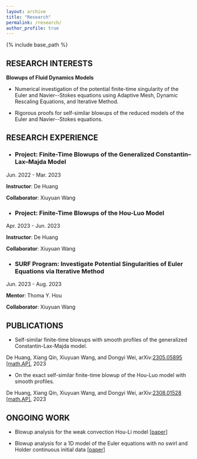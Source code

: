 ```yaml
---
layout: archive
title: "Research"
permalink: /research/
author_profile: true
---
```


{% include base_path %}

## RESEARCH INTERESTS

**Blowups of Fluid Dynamics Models**

- Numerical investigation of the potential finite-time singularity of the Euler and Navier--Stokes equations using Adaptive Mesh, Dynamic Rescaling Equations, and Iterative Method.

- Rigorous proofs for self-similar blowups of the reduced models of the Euler and Navier--Stokes equations.



## **RESEARCH EXPERIENCE**

- ### **Project: Finite-Time Blowups of the Generalized Constantin–Lax–Majda Model** 

Jun. 2022 - Mar. 2023

**Instructor**: De Huang 

**Collaborator**: Xiuyuan Wang

- ### **Project: Finite-Time Blowups of the Hou-Luo Model** 

Apr. 2023 - Jun. 2023

**Instructor**: De Huang 

**Collaborator**: Xiuyuan Wang

- ###  **SURF Program: Investigate Potential Singularities of Euler Equations via Iterative Method**

 Jun. 2023 - Aug. 2023

**Mentor**: Thoma Y. Hou 

**Collaborator**: Xiuyuan Wang



## **PUBLICATIONS**

- Self-similar finite-time blowups with smooth profiles of the generalized Constantin-Lax-Majda model.

De Huang, Xiang Qin, Xiuyuan Wang, and Dongyi Wei, arXiv:[2305.05895 [math.AP]](https://arxiv.org/abs/2305.05895), 2023

- On the exact self-similar finite-time blowup of the Hou-Luo model with smooth profiles.

De Huang, Xiang Qin, Xiuyuan Wang, and Dongyi Wei, arXiv:[2308.01528 [math.AP]](https://arxiv.org/abs/2308.01528), 2023



## ONGOING WORK

- Blowup analysis for the weak convection Hou-Li model [[paper](https://xqin2study.github.io/research/hou_li_weakconv)]

- Blowup analysis for a 1D model of the Euler equations with no swirl and Holder continuous initial data [[paper](https://xqin2study.github.io/research/1DcalphaModel)]
